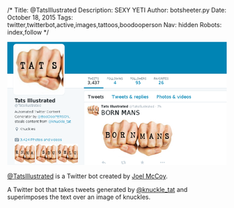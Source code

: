 /*
Title: @TatsIllustrated
Description: SEXY YETI
Author: botsheeter.py
Date: October 18, 2015
Tags: twitter,twitterbot,active,images,tattoos,boodooperson
Nav: hidden
Robots: index,follow
*/

[![](/content/bots/twitterbots/images/TatsIllustrated.png)](https://twitter.com/TatsIllustrated)

[@TatsIllustrated](https://twitter.com/TatsIllustrated) is a Twitter bot created by [Joel McCoy](https://twitter.com/BooDooPERSON). 

A Twitter bot that takes tweets generated by [@knuckle_tat](https://twitter.com/knuckle_tat) and superimposes the text over an image of knuckles.

